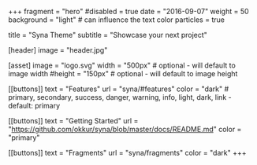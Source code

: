 +++
fragment = "hero"
#disabled = true
date = "2016-09-07"
weight = 50
background = "light" # can influence the text color
particles = true

title = "Syna Theme"
subtitle = "Showcase your next project"

[header]
  image = "header.jpg"

[asset]
  image = "logo.svg"
  width = "500px" # optional - will default to image width
  #height = "150px" # optional - will default to image height

[[buttons]]
  text = "Features"
  url = "syna/#features"
  color = "dark" # primary, secondary, success, danger, warning, info, light, dark, link - default: primary

[[buttons]]
  text = "Getting Started"
  url = "https://github.com/okkur/syna/blob/master/docs/README.md"
  color = "primary"

[[buttons]]
  text = "Fragments"
  url = "syna/fragments"
  color = "dark"
+++
